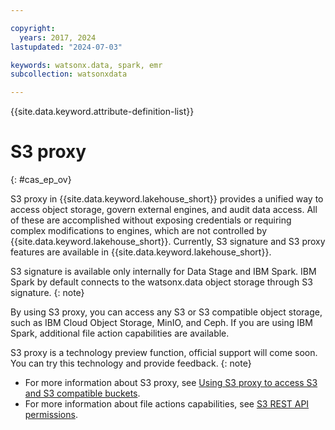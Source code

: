 ```yaml
---

copyright:
  years: 2017, 2024
lastupdated: "2024-07-03"

keywords: watsonx.data, spark, emr
subcollection: watsonxdata

---
```


{{site.data.keyword.attribute-definition-list}}

# S3 proxy
{: #cas_ep_ov}

S3 proxy in {{site.data.keyword.lakehouse_short}} provides a unified way to access object storage, govern external engines, and audit data access. All of these are accomplished without exposing credentials or requiring complex modifications to engines, which are not controlled by {{site.data.keyword.lakehouse_short}}.
Currently, S3 signature and S3 proxy features are available in {{site.data.keyword.lakehouse_short}}.

S3 signature is available only internally for Data Stage and IBM Spark. IBM Spark by default connects to the watsonx.data object storage through S3 signature.
{: note}

By using S3 proxy, you can access any S3 or S3 compatible object storage, such as IBM Cloud Object Storage, MinIO, and Ceph. If you are using IBM Spark, additional file action capabilities are available.

S3 proxy is a technology preview function, official support will come soon. You can try this technology and provide feedback.
{: note}

- For more information about S3 proxy, see [Using S3 proxy to access S3 and S3 compatible buckets](watsonxdata?topic=watsonxdata-cas_proxy).
- For more information about file actions capabilities, see [S3 REST API permissions](watsonxdata?topic=watsonxdata-role_priv#s3restapi).
